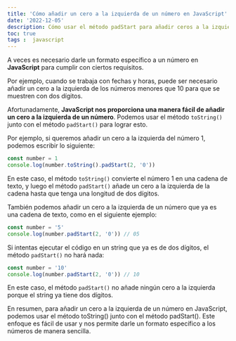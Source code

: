 ```yaml
---
title: 'Cómo añadir un cero a la izquierda de un número en JavaScript'
date: '2022-12-05'
description: Cómo usar el método padStart para añadir ceros a la izquierda de un número en JavaScript
toc: true
tags :  javascript
---
```


A veces es necesario darle un formato específico a un número en **JavaScript** para cumplir con ciertos requisitos.

Por ejemplo, cuando se trabaja con fechas y horas, puede ser necesario añadir un cero a la izquierda de los números menores que 10 para que se muestren con dos dígitos.

Afortunadamente, **JavaScript nos proporciona una manera fácil de añadir un cero a la izquierda de un número**. Podemos usar el método `toString()` junto con el método `padStart()` para lograr esto.

Por ejemplo, si queremos añadir un cero a la izquierda del número 1, podemos escribir lo siguiente:

```javascript
const number = 1
console.log(number.toString().padStart(2, '0'))
```

En este caso, el método `toString()` convierte el número 1 en una cadena de texto, y luego el método `padStart()` añade un cero a la izquierda de la cadena hasta que tenga una longitud de dos dígitos.

También podemos añadir un cero a la izquierda de un número que ya es una cadena de texto, como en el siguiente ejemplo:

```javascript
const number = '5'
console.log(number.padStart(2, '0')) // 05
```

Si intentas ejecutar el código en un string que ya es de dos dígitos, el método `padStart()` no hará nada:

```javascript
const number = '10'
console.log(number.padStart(2, '0')) // 10
```

En este caso, el método `padStart()` no añade ningún cero a la izquierda porque el string ya tiene dos dígitos.

En resumen, para añadir un cero a la izquierda de un número en JavaScript, podemos usar el método toString() junto con el método padStart(). Este enfoque es fácil de usar y nos permite darle un formato específico a los números de manera sencilla.
